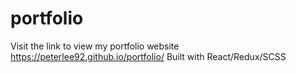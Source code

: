 # portfolio
Visit the link to view my portfolio website
https://peterlee92.github.io/portfolio/
Built with React/Redux/SCSS
